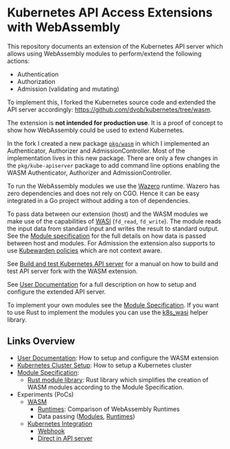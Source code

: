 # Kubernetes API Access Extensions with WebAssembly

This repository documents an extension of the Kubernetes API server which allows using WebAssembly modules to perform/extend the following actions:
* Authentication
* Authorization
* Admission (validating and mutating)

To implement this, I forked the Kubernetes source code and extended the API server accordingly: https://github.com/dvob/kubernetes/tree/wasm.

The extension is **not intended for production use**. It is a proof of concept to show how WebAssembly could be used to extend Kubernetes.

In the fork I created a new package [`pkg/wasm`](https://github.com/dvob/kubernetes/tree/wasm/pkg/wasm) in which I implemented an Authenticator, Authorizer and AdmissionController.
Most of the implementation lives in this new package.
There are only a few changes in the `pkg/kube-apiserver` package to add command line options enabling the WASM Authenticator, Authorizer and AdmissionController.

To run the WebAssembly modules we use the [Wazero](https://github.com/tetratelabs/wazero) runtime.
Wazero has zero dependencies and does not rely on CGO. Hence it can be easy integrated in a Go project without adding a ton of dependencies.

To pass data between our extension (host) and the WASM modules we make use of the capabilities of [WASI](https://wasi.dev/) (`fd_read`, `fd_write`).
The module reads the input data from standard input and writes the result to standard output.
See the [Module specification](./spec/) for the full details on how data is passed between host and modules.
For Admission the extension also supports to use [Kubewarden policies](https://hub.kubewarden.io/) which are not context aware.

See [Build and test Kubernetes API server](./docs/build-publish/) for a manual on how to build and test API server fork with the WASM extension.

See [User Documentation](./docs/user-doc/) for a full description on how to setup and configure the extended API server.

To implement your own modules see the [Module Specification](./spec/).
If you want to use Rust to implement the modules you can use the [k8s_wasi](https://github.com/dvob/k8s-wasi-rs) helper library.

## Links Overview
* [User Documentation](./docs/user-doc): How to setup and configure the WASM extension
* [Kubernetes Cluster Setup](./docs/cluster-setup/): How to setup a Kubernetes cluster
* [Module Specification](./spec/): 
  * [Rust module library](https://github.com/dvob/k8s-wasi-rs): Rust library which simplifies the creation of WASM modules according to the Module Specification.
* Experiments (PoCs)
  * [WASM](./wasm/)
    * [Runtimes](./wasm/runtime): Comparison of WebAssembly Runtimes
    * Data passing ([Modules](./wasm/modules/rs), [Runtimes](./wasm/runtime/))
  * [Kubernetes Integration](./k8s/)
    * [Webhook](./k8s/webhook/)
    * [Direct in API server](./k8s/api-server/)
